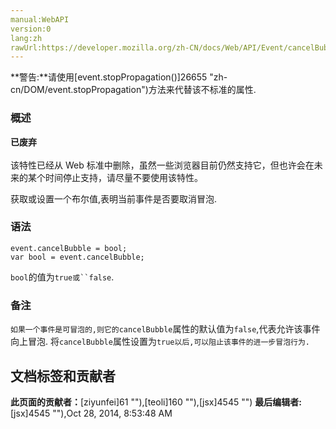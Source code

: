 ```yaml
---
manual:WebAPI
version:0
lang:zh
rawUrl:https://developer.mozilla.org/zh-CN/docs/Web/API/Event/cancelBubble
---
```




**警告:**请使用[event.stopPropagation()]26655 "zh-cn/DOM/event.stopPropagation")方法来代替该不标准的属性.

### 概述<a name="Summary"></a>


**已废弃**<br></br>该特性已经从 Web 标准中删除，虽然一些浏览器目前仍然支持它，但也许会在未来的某个时间停止支持，请尽量不要使用该特性。


获取或设置一个布尔值,表明当前事件是否要取消冒泡.
### 语法<a name="Syntax"></a>

```
event.cancelBubble = bool;
var bool = event.cancelBubble;
```


`bool`的值为`true或``false`.


### 备注<a name="Notes"></a>


`如果一个事件是可冒泡的,则它的cancelBubble`属性的默认值为`false`,代表允许该事件向上冒泡. 将`cancelBubble`属性设置为`true以后,可以阻止该事件的进一步冒泡行为.`




## 文档标签和贡献者
**此页面的贡献者：**[ziyunfei]61 ""),[teoli]160 ""),[jsx]4545 "")
**最后编辑者:**[jsx]4545 ""),<time>Oct 28, 2014, 8:53:48 AM</time>


